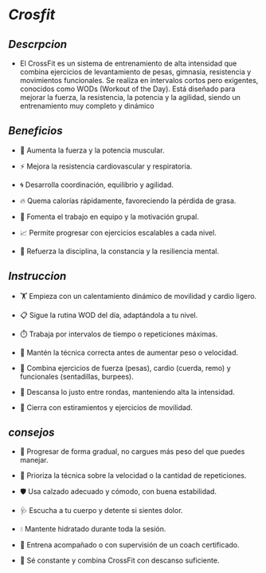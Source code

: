 # *Crosfit*

## *Descrpcion*
* El CrossFit es un sistema de entrenamiento de alta intensidad que combina ejercicios de levantamiento de pesas, gimnasia, resistencia y movimientos funcionales. Se realiza en intervalos cortos pero exigentes, conocidos como WODs (Workout of the Day). Está diseñado para mejorar la fuerza, la resistencia, la potencia y la agilidad, siendo un entrenamiento muy completo y dinámico

## *Beneficios*
* 💪 Aumenta la fuerza y la potencia muscular.

* ⚡ Mejora la resistencia cardiovascular y respiratoria.

* 🌀 Desarrolla coordinación, equilibrio y agilidad.

* 🔥 Quema calorías rápidamente, favoreciendo la pérdida de grasa.

* 👥 Fomenta el trabajo en equipo y la motivación grupal.

* 📈 Permite progresar con ejercicios escalables a cada nivel.

* 🧠 Refuerza la disciplina, la constancia y la resiliencia mental.

## *Instruccion*
*  🏋️ Empieza con un calentamiento dinámico de movilidad y cardio ligero.

* 📋 Sigue la rutina WOD del día, adaptándola a tu nivel.

* ⏱️ Trabaja por intervalos de tiempo o repeticiones máximas.

* 🧍 Mantén la técnica correcta antes de aumentar peso o velocidad.

* 🔄 Combina ejercicios de fuerza (pesas), cardio (cuerda, remo) y funcionales (sentadillas, burpees).

* 🛑 Descansa lo justo entre rondas, manteniendo alta la intensidad.

* 🧘 Cierra con estiramientos y ejercicios de movilidad.

## *consejos*
* 🐢 Progresar de forma gradual, no cargues más peso del que puedes manejar.

* 🧍 Prioriza la técnica sobre la velocidad o la cantidad de repeticiones.

* 🛡️ Usa calzado adecuado y cómodo, con buena estabilidad.

* 🩺 Escucha a tu cuerpo y detente si sientes dolor.

* 💧 Mantente hidratado durante toda la sesión.

* 👥 Entrena acompañado o con supervisión de un coach certificado.

* 📅 Sé constante y combina CrossFit con descanso suficiente.
